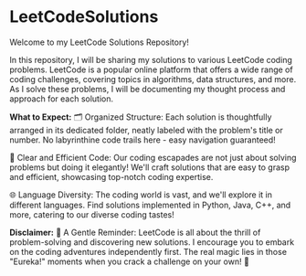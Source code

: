 # LeetCodeSolutions
Welcome to my LeetCode Solutions Repository!

In this repository, I will be sharing my solutions to various LeetCode coding problems. LeetCode is a popular online platform that offers a wide range of coding challenges, covering topics in algorithms, data structures, and more. As I solve these problems, I will be documenting my thought process and approach for each solution.

**What to Expect:**
🗂️ Organized Structure: Each solution is thoughtfully arranged in its dedicated folder, neatly labeled with the problem's title or number. No labyrinthine code trails here - easy navigation guaranteed!

🧠 Clear and Efficient Code: Our coding escapades are not just about solving problems but doing it elegantly! We'll craft solutions that are easy to grasp and efficient, showcasing top-notch coding expertise.

🌐 Language Diversity: The coding world is vast, and we'll explore it in different languages. Find solutions implemented in Python, Java, C++, and more, catering to our diverse coding tastes!

**Disclaimer:**
🤫 A Gentle Reminder: LeetCode is all about the thrill of problem-solving and discovering new solutions. I encourage you to embark on the coding adventures independently first. The real magic lies in those "Eureka!" moments when you crack a challenge on your own! 🎯
